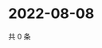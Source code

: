 # 2022-08-08

共 0 条

<!-- BEGIN WEIBO -->
<!-- 最后更新时间 Mon Aug 08 2022 13:20:02 GMT+0800 (China Standard Time) -->

<!-- END WEIBO -->
